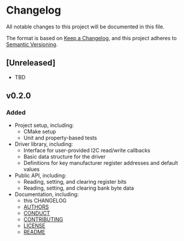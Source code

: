 # Changelog
All notable changes to this project will be documented in this file.

The format is based on [Keep a Changelog](https://keepachangelog.com/en/1.0.0/),
and this project adheres to [Semantic Versioning](https://semver.org/spec/v2.0.0.html).

## [Unreleased]
- TBD

## v0.2.0
### Added
- Project setup, including:
  - CMake setup
  - Unit and property-based tests
- Driver library, including:
  - Interface for user-provided I2C read/write callbacks
  - Basic data structure for the driver
  - Definitions for key manufacturer register addresses and default values
- Public API, including:
  - Reading, setting, and clearing register bits
  - Reading, setting, and clearing bank byte data
- Documentation, including:
  - this CHANGELOG
  - [AUTHORS](https://github.com/minnowpod/libpca9506/tree/master/AUTHORS)
  - [CONDUCT](https://github.com/minnowpod/libpca9506/tree/master/CONDUCT.md)
  - [CONTRIBUTING](https://github.com/minnowpod/libpca9506/tree/master/CONTRIBUTING.md)
  - [LICENSE](https://github.com/minnowpod/libpca9506/tree/master/LICENSE)
  - [README](https://github.com/minnowpod/libpca9506/tree/master/README.md)
